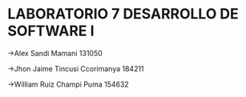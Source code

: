 # LABORATORIO 7 DESARROLLO DE SOFTWARE I
->Alex Sandi Mamani                  131050

->Jhon Jaime Tincusi Ccorimanya      184211

->William Ruiz Champi Puma           154632

